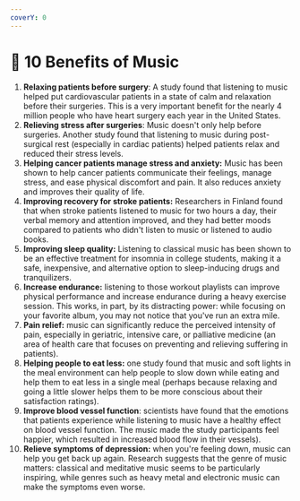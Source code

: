 ```yaml
---
coverY: 0
---
```


# 🎵 10 Benefits of Music

1. **Relaxing patients before surgery**: A study found that listening to music helped put cardiovascular patients in a state of calm and relaxation before their surgeries. This is a very important benefit for the nearly 4 million people who have heart surgery each year in the United States.
2. **Relieving stress after surgeries**: Music doesn't only help before surgeries. Another study found that listening to music during post-surgical rest (especially in cardiac patients) helped patients relax and reduced their stress levels.
3. **Helping cancer patients manage stress and anxiety:** Music has been shown to help cancer patients communicate their feelings, manage stress, and ease physical discomfort and pain. It also reduces anxiety and improves their quality of life.
4. **Improving recovery for stroke patients:** Researchers in Finland found that when stroke patients listened to music for two hours a day, their verbal memory and attention improved, and they had better moods compared to patients who didn't listen to music or listened to audio books.
5. **Improving sleep quality:** Listening to classical music has been shown to be an effective treatment for insomnia in college students, making it a safe, inexpensive, and alternative option to sleep-inducing drugs and tranquilizers.
6. **Increase endurance:** listening to those workout playlists can improve physical performance and increase endurance during a heavy exercise session. This works, in part, by its distracting power: while focusing on your favorite album, you may not notice that you've run an extra mile.
7. **Pain relief:** music can significantly reduce the perceived intensity of pain, especially in geriatric, intensive care, or palliative medicine (an area of health care that focuses on preventing and relieving suffering in patients).
8. **Helping people to eat less:** one study found that music and soft lights in the meal environment can help people to slow down while eating and help them to eat less in a single meal (perhaps because relaxing and going a little slower helps them to be more conscious about their satisfaction ratings).
9. **Improve blood vessel function**: scientists have found that the emotions that patients experience while listening to music have a healthy effect on blood vessel function. The music made the study participants feel happier, which resulted in increased blood flow in their vessels).
10. **Relieve symptoms of depression:** when you're feeling down, music can help you get back up again. Research suggests that the genre of music matters: classical and meditative music seems to be particularly inspiring, while genres such as heavy metal and electronic music can make the symptoms even worse.
